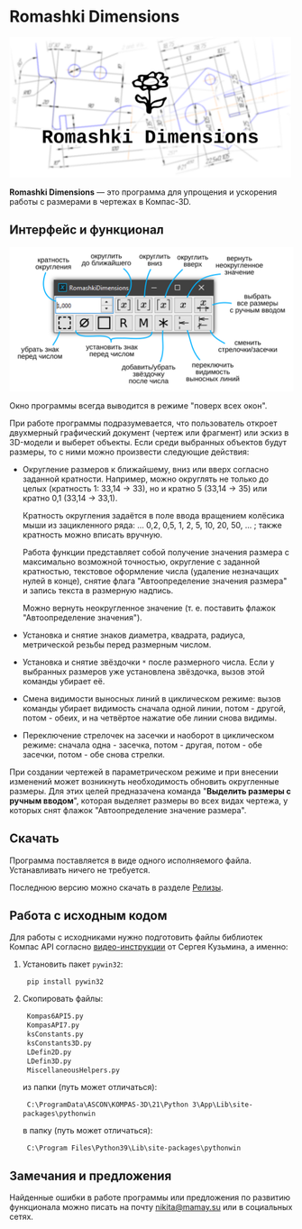 Romashki Dimensions
===================

<img src="assets/preview.png" alt="Logo" style="max-width: 500px">

**Romashki Dimensions** &mdash; это программа для&nbsp;упрощения и ускорения работы с&nbsp;размерами в&nbsp;чертежах в&nbsp;Компас-3D.

Интерфейс и функционал
----------------------

<img src="assets/gui.svg" alt="GUI" style="max-width: 100%">

Окно программы всегда выводится в режиме "поверх всех окон".

При работе программы подразумевается, что пользователь откроет двухмерный графический документ (чертеж или фрагмент) или эскиз в 3D-модели и выберет объекты. Если среди выбранных объектов будут размеры, то с ними можно произвести следующие действия:

* Округление размеров к ближайшему, вниз или вверх согласно заданной кратности. Например, можно округлять не только до целых (кратность&nbsp;1: 33,14&nbsp;→&nbsp;33), но и кратно 5 (33,14&nbsp;→&nbsp;35) или кратно 0,1 (33,14&nbsp;→&nbsp;33,1).

    Кратность округления задаётся в поле ввода вращением колёсика мыши из зацикленного ряда: ... 0,2, 0,5, 1, 2, 5, 10, 20, 50, ... ; также кратность можно вписать вручную.

    Работа функции представляет собой получение значения размера с максимально возможной точностью, округление с заданной кратностью, текстовое оформление числа (удаление незначащих нулей в конце), снятие флага "Автоопределение значения размера" и запись текста в размерную надпись.

    Можно вернуть неокругленное значение (т.&nbsp;е. поставить флажок "Автоопределение значения").

* Установка и снятие знаков диаметра, квадрата, радиуса, метрической резьбы перед размерным числом.

* Установка и снятие звёздочки `*` после размерного числа. Если у выбранных размеров уже установлена звёздочка, вызов этой команды убирает её.

* Смена видимости выносных линий в циклическом режиме: вызов команды убирает видимость сначала одной линии, потом - другой, потом - обеих, и на четвёртое нажатие обе линии снова видимы.

* Переключение стрелочек на засечки и наоборот в циклическом режиме: сначала одна - засечка, потом - другая, потом - обе засечки, потом - обе снова стрелки.

При создании чертежей в параметрическом режиме и при внесении изменений может возникнуть необходимость обновить округленные размеры. Для этих целей предназачена команда "**Выделить размеры с ручным вводом**", которая выделяет размеры во всех видах чертежа, у которых снят флажок "Автоопределение значение размера".



Скачать
-------
Программа поставляется в виде одного исполняемого файла. Устанавливать ничего не требуется.

Последнюю версию можно скачать в разделе [Релизы](https://github.com/nikitamamay/romashki-dimensions/releases).



Работа с исходным кодом
-----------------------

Для работы с исходниками нужно подготовить файлы библиотек Компас&nbsp;API согласно [видео-инструкции](https://youtu.be/UVCH_wDlFNU?t=863) от Сергея Кузьмина, а именно:

1. Установить пакет `pywin32`:

        pip install pywin32

2. Скопировать файлы:

        Kompas6API5.py
        KompasAPI7.py
        ksConstants.py
        ksConstants3D.py
        LDefin2D.py
        LDefin3D.py
        MiscellaneousHelpers.py

    из папки (путь может отличаться):

        C:\ProgramData\ASCON\KOMPAS-3D\21\Python 3\App\Lib\site-packages\pythonwin

    в папку (путь может отличаться):

        C:\Program Files\Python39\Lib\site-packages\pythonwin


Замечания и предложения
-----------------------
Найденные ошибки в работе программы или предложения по развитию функционала можно писать на почту [nikita@mamay.su](mailto:nikita@mamay.su) или в социальных сетях.

